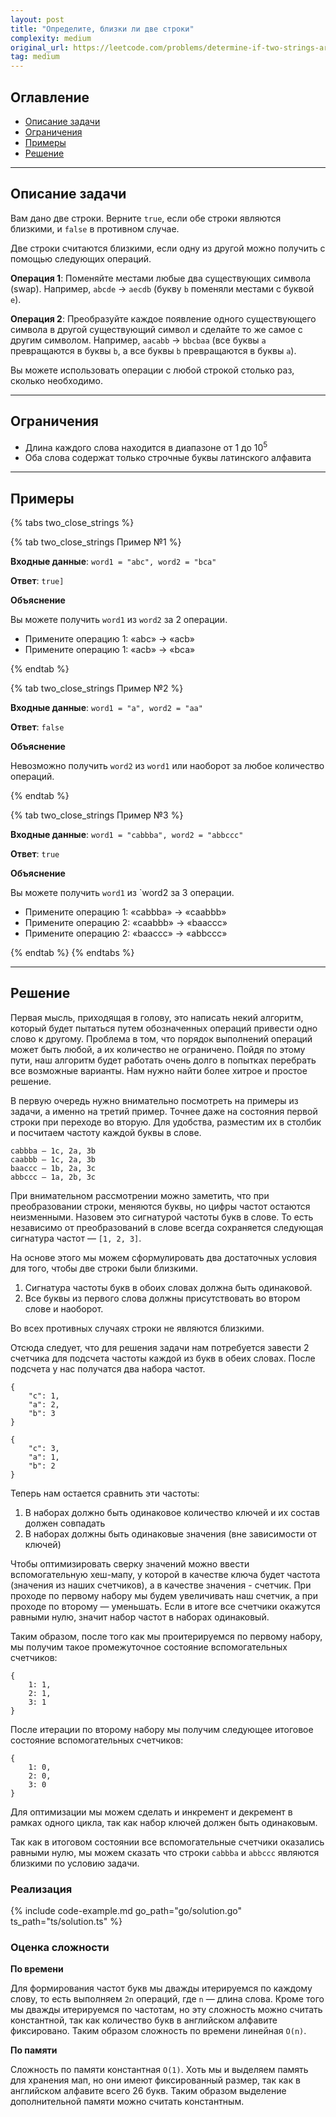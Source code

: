 ```yaml
---
layout: post
title: "Определите, близки ли две строки"
complexity: medium
original_url: https://leetcode.com/problems/determine-if-two-strings-are-close/
tag: medium
---
```


## Оглавление

- [Описание задачи](#описание-задачи)
- [Ограничения](#ограничения)
- [Примеры](#примеры)
- [Решение](#решение)

---

## Описание задачи

Вам дано две строки. Верните `true`, если обе строки являются близкими, и `false` в противном случае.

Две строки считаются близкими, если одну из другой можно получить с помощью следующих операций.

**Операция 1**: Поменяйте местами любые два существующих символа (swap).
Например, `abcde` -> `aecdb` (букву `b` поменяли местами с буквой `e`).

**Операция 2**: Преобразуйте каждое появление одного существующего символа в другой существующий символ и сделайте то же самое с другим символом.
Например, `aacabb` -> `bbcbaa` (все буквы `a` превращаются в буквы `b`, а все буквы `b` превращаются в буквы `a`).

Вы можете использовать операции с любой строкой столько раз, сколько необходимо.

---

## Ограничения

- Длина каждого слова находится в диапазоне от 1 до 10<sup>5</sup>
- Оба слова содержат только строчные буквы латинского алфавита

---

## Примеры

{% tabs two_close_strings %}

{% tab two_close_strings Пример №1 %}

**Входные данные**: `word1 = "abc", word2 = "bca"`

**Ответ**: `true]`

**Объяснение**

Вы можете получить `word1` из `word2` за 2 операции. 

- Примените операцию 1: «abc» -> «acb» 
- Примените операцию 1: «acb» -> «bca»

{% endtab %}

{% tab two_close_strings Пример №2 %}

**Входные данные**: `word1 = "a", word2 = "aa"`

**Ответ**: `false`

**Объяснение**

Невозможно получить `word2` из `word1` или наоборот за любое количество операций.

{% endtab %}

{% tab two_close_strings Пример №3 %}

**Входные данные**: `word1 = "cabbba", word2 = "abbccc"`

**Ответ**: `true`

**Объяснение**

Вы можете получить `word1` из `word2 за 3 операции.

- Примените операцию 1: «cabbba» -> «caabbb» 
- Примените операцию 2: «caabbb» -> «baaccc» 
- Примените операцию 2: «baaccc» -> «abbccc»

{% endtab %}
{% endtabs %}

---

## Решение

Первая мысль, приходящая в голову, это написать некий алгоритм, который будет пытаться путем обозначенных операций привести одно слово к другому.
Проблема в том, что порядок выполнений операций может быть любой, а их количество не ограничено. 
Пойдя по этому пути, наш алгоритм будет работать очень долго в попытках перебрать все возможные варианты.
Нам нужно найти более хитрое и простое решение.

В первую очередь нужно внимательно посмотреть на примеры из задачи, а именно на третий пример.
Точнее даже на состояния первой строки при переходе во вторую.
Для удобства, разместим их в столбик и посчитаем частоту каждой буквы в слове.

```
cabbba — 1с, 2a, 3b
caabbb — 1c, 2a, 3b
baaccc — 1b, 2a, 3c
abbccc — 1a, 2b, 3c
```

При внимательном рассмотрении можно заметить, что при преобразовании строки, меняются буквы, но цифры частот остаются неизменными.
Назовем это сигнатурой частоты букв в слове.
То есть независимо от преобразований в слове всегда сохраняется следующая сигнатура частот — `[1, 2, 3]`.

На основе этого мы можем сформулировать два достаточных условия для того, чтобы две строки были близкими.

1. Сигнатура частоты букв в обоих словах должна быть одинаковой.
2. Все буквы из первого слова должны присутствовать во втором слове и наоборот.

Во всех противных случаях строки не являются близкими.

Отсюда следует, что для решения задачи нам потребуется завести 2 счетчика для подсчета частоты каждой из букв в обеих словах.
После подсчета у нас получатся два набора частот.

```
{
	"c": 1,
	"a": 2,
	"b": 3
}
```
```
{
	"c": 3,
	"a": 1,
	"b": 2
}
```

Теперь нам остается сравнить эти частоты:
1. В наборах должно быть одинаковое количество ключей и их состав должен совпадать
2. В наборах должны быть одинаковые значения (вне зависимости от ключей)

Чтобы оптимизировать сверку значений можно ввести вспомогательную хеш-мапу, у которой в качестве ключа будет частота (значения из наших счетчиков), а в качестве значения - счетчик.
При проходе по первому набору мы будем увеличивать наш счетчик, а при проходе по второму — уменьшать.
Если в итоге все счетчики окажутся равными нулю, значит набор частот в наборах одинаковый.

Таким образом, после того как мы проитерируемся по первому набору, мы получим такое промежуточное состояние вспомогательных счетчиков:
```
{
	1: 1,
	2: 1,
	3: 1
}
```

После итерации по второму набору мы получим следующее итоговое состояние вспомогательных счетчиков:
```
{
	1: 0,
	2: 0,
	3: 0
}
```

Для оптимизации мы можем сделать и инкремент и декремент в рамках одного цикла, так как набор ключей должен быть одинаковым.

Так как в итоговом состоянии все вспомогательные счетчики оказались равными нулю, мы можем сказать что строки `cabbba` и `abbccc` являются близкими по условию задачи.

### Реализация

{% include code-example.md go_path="go/solution.go" ts_path="ts/solution.ts" %}

### Оценка сложности

**По времени**

Для формирования частот букв мы дважды итерируемся по каждому слову, то есть выполняем `2n` операций, где `n` — длина слова.
Кроме того мы дважды итерируемся по частотам, но эту сложность можно считать константной, так как количество букв в английском алфавите фиксировано.
Таким образом сложность по времени линейная `O(n)`.

**По памяти**

Сложность по памяти константная `O(1)`.
Хоть мы и выделяем память для хранения мап, но они имеют фиксированный размер, так как в английском алфавите всего 26 букв.
Таким образом выделение дополнительной памяти можно считать константным.
